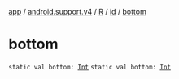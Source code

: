 [app](../../../index.md) / [android.support.v4](../../index.md) / [R](../index.md) / [id](index.md) / [bottom](./bottom.md)

# bottom

`static val bottom: `[`Int`](https://kotlinlang.org/api/latest/jvm/stdlib/kotlin/-int/index.html)
`static val bottom: `[`Int`](https://kotlinlang.org/api/latest/jvm/stdlib/kotlin/-int/index.html)